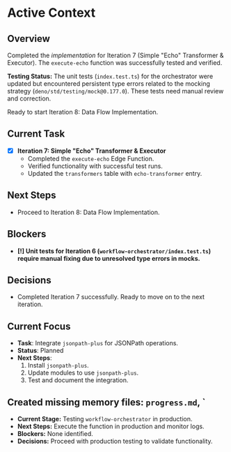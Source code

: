 # Active Context

## Overview

Completed the *implementation* for Iteration 7 (Simple "Echo" Transformer & Executor). The `execute-echo` function was successfully tested and verified.

**Testing Status:** The unit tests (`index.test.ts`) for the orchestrator were updated but encountered persistent type errors related to the mocking strategy (`deno/std/testing/mock@0.177.0`). These tests need manual review and correction.

Ready to start Iteration 8: Data Flow Implementation.

## Current Task

- [X] **Iteration 7: Simple "Echo" Transformer & Executor**
    - Completed the `execute-echo` Edge Function.
    - Verified functionality with successful test runs.
    - Updated the `transformers` table with `echo-transformer` entry.

## Next Steps

- Proceed to Iteration 8: Data Flow Implementation.

## Blockers

- **[!] Unit tests for Iteration 6 (`workflow-orchestrator/index.test.ts`) require manual fixing due to unresolved type errors in mocks.**

## Decisions

- Completed Iteration 7 successfully. Ready to move on to the next iteration.

## Current Focus

- **Task**: Integrate `jsonpath-plus` for JSONPath operations.
- **Status**: Planned
- **Next Steps**:
  1. Install `jsonpath-plus`.
  2. Update modules to use `jsonpath-plus`.
  3. Test and document the integration.

## Created missing memory files: `progress.md`, `

- **Current Stage:** Testing `workflow-orchestrator` in production.
- **Next Steps:** Execute the function in production and monitor logs.
- **Blockers:** None identified.
- **Decisions:** Proceed with production testing to validate functionality.